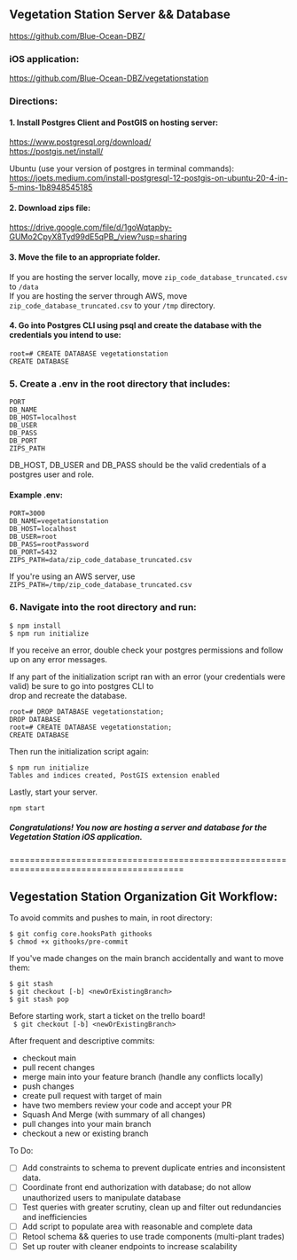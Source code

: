 ## Vegetation Station Server && Database

https://github.com/Blue-Ocean-DBZ/

### iOS application:

https://github.com/Blue-Ocean-DBZ/vegetationstation

### Directions:

#### 1. Install Postgres Client and PostGIS on hosting server:

https://www.postgresql.org/download/ \
https://postgis.net/install/

Ubuntu (use your version of postgres in terminal commands): \
https://joets.medium.com/install-postgresql-12-postgis-on-ubuntu-20-4-in-5-mins-1b8948545185

#### 2. Download zips file:

https://drive.google.com/file/d/1goWqtapby-GUMo2CpyX8Tyd99dE5qPB_/view?usp=sharing

#### 3. Move the file to an appropriate folder.

If you are hosting the server locally, move `zip_code_database_truncated.csv` to `/data` \
If you are hosting the server through AWS, move `zip_code_database_truncated.csv` to your `/tmp` directory.

#### 4. Go into Postgres CLI using psql and create the database with the credentials you intend to use:

```
root=# CREATE DATABASE vegetationstation
CREATE DATABASE
```

### 5. Create a .env in the root directory that includes:

```
PORT
DB_NAME
DB_HOST=localhost
DB_USER
DB_PASS
DB_PORT
ZIPS_PATH
```

DB_HOST, DB_USER and DB_PASS should be the valid credentials of a postgres user and role.

#### Example .env:

```
PORT=3000
DB_NAME=vegetationstation
DB_HOST=localhost
DB_USER=root
DB_PASS=rootPassword
DB_PORT=5432
ZIPS_PATH=data/zip_code_database_truncated.csv
```

If you're using an AWS server, use \
`ZIPS_PATH=/tmp/zip_code_database_truncated.csv`

### 6. Navigate into the root directory and run:

```
$ npm install
$ npm run initialize
```

If you receive an error, double check your postgres permissions and follow up on any error messages.

If any part of the initialization script ran with an error (your credentials were valid) be sure to go into postgres CLI to \
drop and recreate the database.

```
root=# DROP DATABASE vegetationstation;
DROP DATABASE
root=# CREATE DATABASE vegetationstation;
CREATE DATABASE
```

Then run the initialization script again:

```
$ npm run initialize
Tables and indices created, PostGIS extension enabled
```

Lastly, start your server.

```
npm start
```

##### Congratulations! You now are hosting a server and database for the Vegetation Station iOS application.

========================================================================================


## Vegestation Station Organization Git Workflow:

To avoid commits and pushes to main, in root directory:

```
$ git config core.hooksPath githooks
$ chmod +x githooks/pre-commit
```

If you've made changes on the main branch accidentally and want to move them:

```
$ git stash
$ git checkout [-b] <newOrExistingBranch>
$ git stash pop
```

Before starting work, start a ticket on the trello board! \
` $ git checkout [-b] <newOrExistingBranch>`

After frequent and descriptive commits:

- checkout main
- pull recent changes
- merge main into your feature branch (handle any conflicts locally)
- push changes
- create pull request with target of main
- have two members review your code and accept your PR
- Squash And Merge (with summary of all changes)
- pull changes into your main branch
- checkout a new or existing branch

To Do:

- [ ] Add constraints to schema to prevent duplicate entries and inconsistent data.
- [ ] Coordinate front end authorization with database; do not allow unauthorized users to manipulate database
- [ ] Test queries with greater scrutiny, clean up and filter out redundancies and inefficiencies
- [ ] Add script to populate area with reasonable and complete data
- [ ] Retool schema && queries to use trade components (multi-plant trades)
- [ ] Set up router with cleaner endpoints to increase scalability
